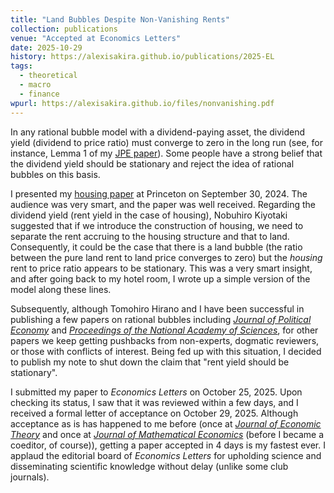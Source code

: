 ```yaml
---
title: "Land Bubbles Despite Non-Vanishing Rents"
collection: publications
venue: "Accepted at Economics Letters"
date: 2025-10-29
history: https://alexisakira.github.io/publications/2025-EL
tags:
  - theoretical
  - macro
  - finance
wpurl: https://alexisakira.github.io/files/nonvanishing.pdf
---
```


In any rational bubble model with a dividend-paying asset, the dividend yield (dividend to price ratio) must converge to zero in the long run (see, for instance, Lemma 1 of my [JPE paper](https://doi.org/10.1086/732528)). Some people have a strong belief that the dividend yield should be stationary and reject the idea of rational bubbles on this basis.

I presented my [housing paper](https://arxiv.org/abs/2303.11365) at Princeton on September 30, 2024. The audience was very smart, and the paper was well received. Regarding the dividend yield (rent yield in the case of housing), Nobuhiro Kiyotaki suggested that if we introduce the construction of housing, we need to separate the rent accruing to the housing structure and that to land. Consequently, it could be the case that there is a land bubble (the ratio between the pure land rent to land price converges to zero) but the *housing* rent to price ratio appears to be stationary. This was a very smart insight, and after going back to my hotel room, I wrote up a simple version of the model along these lines.

Subsequently, although Tomohiro Hirano and I have been successful in publishing a few papers on rational bubbles including *[Journal of Political Economy](https://doi.org/10.1086/732528)* and *[Proceedings of the National Academy of Sciences](https://doi.org/10.1073/pnas.2423295122)*, for other papers we keep getting pushbacks from non-experts, dogmatic reviewers, or those with conflicts of interest. Being fed up with this situation, I decided to publish my note to shut down the claim that "rent yield should be stationary".

I submitted my paper to *Economics Letters* on October 25, 2025. Upon checking its status, I saw that it was reviewed within a few days, and I received a formal letter of acceptance on October 29, 2025. Although acceptance as is has happened to me before (once at *[Journal of Economic Theory](https://doi.org/10.1016/j.jet.2019.04.001)* and once at *[Journal of Mathematical Economics](https://doi.org/10.1016/j.jmateco.2020.102460)* (before I became a coeditor, of course)), getting a paper accepted in 4 days is my fastest ever. I applaud the editorial board of *Economics Letters* for upholding science and disseminating scientific knowledge without delay (unlike some club journals).